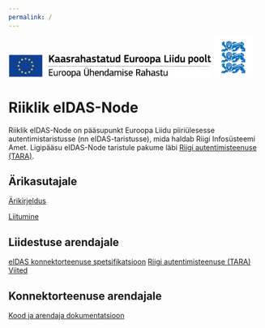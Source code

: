 ```yaml
---
permalink: /
---
```


<img src='img/ee_cef_0.png' style='width:400px'>

<img src='img/LOVID.png' style='width: 80px;'>

# Riiklik eIDAS-Node

Riiklik eIDAS-Node on pääsupunkt Euroopa Liidu piiriülesesse autentimistaristusse (nn eIDAS-taristusse), mida haldab Riigi Infosüsteemi Amet. Ligipääsu eIDAS-Node taristule pakume läbi [Riigi autentimisteenuse (TARA)](https://e-gov.github.io/TARA-Doku/).

## Ärikasutajale

[Ärikirjeldus](Arikirjeldus)<br>

<p><a href='https://www.ria.ee/et/riigi-infosusteem/eid/partnerile.html#tara' class='nupp'>Liitumine</a></p>

## Liidestuse arendajale

[eIDAS konnektorteenuse spetsifikatsioon](Spetsifikatsioon)
[Riigi autentimisteenuse (TARA)](https://e-gov.github.io/TARA-Doku/)<br>
[Viited](Viited)

## Konnektorteenuse arendajale

[Kood ja arendaja dokumentatsioon](Arendajale)

